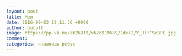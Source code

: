 ```yaml
---
layout: post
title: Mem
date: 2016-09-23 19:11:36 +0000
author: butoff
image: https://pp.vk.me/c626919/v626919689/1dea2/Y_UlrTScQPE.jpg
comment:
categories: инвалиды ребус
---
```

